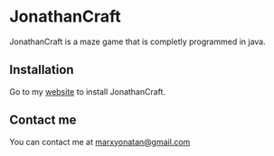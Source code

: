 # JonathanCraft

JonathanCraft is a maze game that is completly programmed in java.

## Installation

Go to my [website](https://www.github.io/JonathanCraft) to install JonathanCraft.

## Contact me

You can contact me at marxyonatan@gmail.com

